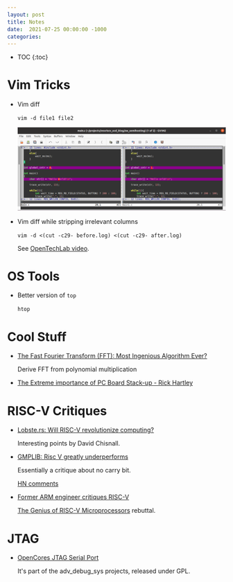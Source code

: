 ```yaml
---
layout: post
title: Notes
date:  2021-07-25 00:00:00 -1000
categories:
---
```


* TOC
{:toc}


# Vim Tricks


* Vim diff

    `vim -d file1 file2`

    ![Vim Diff](/assets/notes/vim_diff.png)

* Vim diff while stripping irrelevant columns 

    `vim -d <(cut -c29- before.log) <(cut -c29- after.log)`

    See [OpenTechLab video](https://youtu.be/xJ0Mfuj0KUQ?t=2635).

# OS Tools

* Better version of `top`

    `htop`

# Cool Stuff

* [The Fast Fourier Transform (FFT): Most Ingenious Algorithm Ever?](https://www.youtube.com/watch?v=h7apO7q16V0)

    Derive FFT from polynomial multiplication

* [The Extreme importance of PC Board Stack-up - Rick Hartley](https://www.altium.com/live-conference/altiumlive-2018-annual-pcb-design-summit/sessions/extreme-importance-pc-board-stack-up)

# RISC-V Critiques

* [Lobste.rs: Will RISC-V revolutionize computing?](https://lobste.rs/s/icegvf/will_risc_v_revolutionize_computing)

    Interesting points by David Chisnall.

* [GMPLIB: Risc V greatly underperforms](https://gmplib.org/list-archives/gmp-devel/2021-September/006013.html)

    Essentially a critique about no carry bit.

    [HN comments](https://news.ycombinator.com/item?id=29420622)

* [Former ARM engineer critiques RISC-V](https://gist.github.com/erincandescent/8a10eeeea1918ee4f9d9982f7618ef68)

   [The Genius of RISC-V Microprocessors](https://erik-engheim.medium.com/the-genius-of-risc-v-microprocessors-b19d735abaa6) rebuttal.

# JTAG

* [OpenCores JTAG Serial Port](https://opencores.org/websvn/listing?repname=adv_debug_sys&path=%2Fadv_debug_sys%2Ftrunk%2FHardware%2Fadv_dbg_if%2Fdoc%2F#path_adv_debug_sys_trunk_Hardware_adv_dbg_if_doc_)

    It's part of the adv_debug_sys projects, released under GPL.
